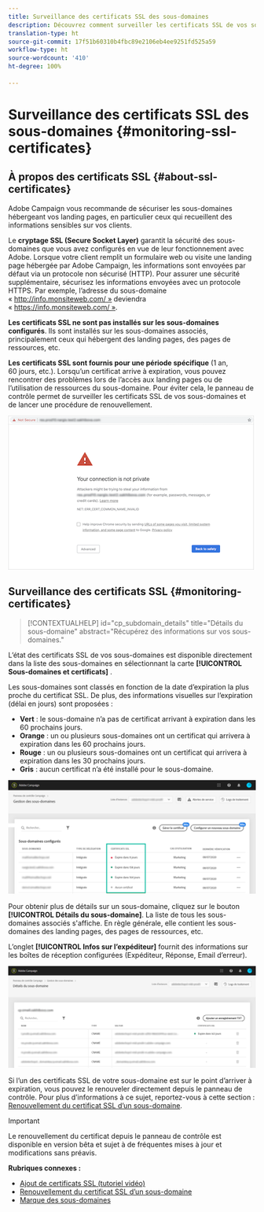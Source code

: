 ```yaml
---
title: Surveillance des certificats SSL des sous-domaines
description: Découvrez comment surveiller les certificats SSL de vos sous-domaines
translation-type: ht
source-git-commit: 17f51b60310b4fbc89e2106eb4ee9251fd525a59
workflow-type: ht
source-wordcount: '410'
ht-degree: 100%

---
```



# Surveillance des certificats SSL des sous-domaines {#monitoring-ssl-certificates}

## À propos des certificats SSL {#about-ssl-certificates}

Adobe Campaign vous recommande de sécuriser les sous-domaines hébergeant vos landing pages, en particulier ceux qui recueillent des informations sensibles sur vos clients.

Le **cryptage SSL (Secure Socket Layer)** garantit la sécurité des sous-domaines que vous avez configurés en vue de leur fonctionnement avec Adobe. Lorsque votre client remplit un formulaire web ou visite une landing page hébergée par Adobe Campaign, les informations sont envoyées par défaut via un protocole non sécurisé (HTTP). Pour assurer une sécurité supplémentaire, sécurisez les informations envoyées avec un protocole HTTPS. Par exemple, l’adresse du sous-domaine « http://info.monsiteweb.com/ » deviendra « https://info.monsiteweb.com/ ».

**Les certificats SSL ne sont pas installés sur les sous-domaines configurés**. Ils sont installés sur les sous-domaines associés, principalement ceux qui hébergent des landing pages, des pages de ressources, etc.

**Les certificats SSL sont fournis pour une période spécifique** (1 an, 60 jours, etc.). Lorsqu’un certificat arrive à expiration, vous pouvez rencontrer des problèmes lors de l’accès aux landing pages ou de l’utilisation de ressources du sous-domaine. Pour éviter cela, le panneau de contrôle permet de surveiller les certificats SSL de vos sous-domaines et de lancer une procédure de renouvellement.

![](assets/no_certificate.png)

## Surveillance des certificats SSL {#monitoring-certificates}

>[!CONTEXTUALHELP]
>id="cp_subdomain_details"
>title="Détails du sous-domaine"
>abstract="Récupérez des informations sur vos sous-domaines."

L’état des certificats SSL de vos sous-domaines est disponible directement dans la liste des sous-domaines en sélectionnant la carte **[!UICONTROL Sous-domaines et certificats]** .

Les sous-domaines sont classés en fonction de la date d’expiration la plus proche du certificat SSL. De plus, des informations visuelles sur l’expiration (délai en jours) sont proposées :

* **Vert** : le sous-domaine n’a pas de certificat arrivant à expiration dans les 60 prochains jours.
* **Orange** : un ou plusieurs sous-domaines ont un certificat qui arrivera à expiration dans les 60 prochains jours.
* **Rouge** : un ou plusieurs sous-domaines ont un certificat qui arrivera à expiration dans les 30 prochains jours.
* **Gris** : aucun certificat n’a été installé pour le sous-domaine.

![](assets/subdomains_list.png)

Pour obtenir plus de détails sur un sous-domaine, cliquez sur le bouton **[!UICONTROL Détails du sous-domaine]**.
La liste de tous les sous-domaines associés s&#39;affiche. En règle générale, elle contient les sous-domaines des landing pages, des pages de ressources, etc.

L’onglet **[!UICONTROL Infos sur l’expéditeur]** fournit des informations sur les boîtes de réception configurées (Expéditeur, Réponse, Email d’erreur).

![](assets/subdomain_details.png)

Si l’un des certificats SSL de votre sous-domaine est sur le point d’arriver à expiration, vous pouvez le renouveler directement depuis le panneau de contrôle. Pour plus d’informations à ce sujet, reportez-vous à cette section : [Renouvellement du certificat SSL d’un sous-domaine](../../subdomains-certificates/using/renewing-subdomain-certificate.md).

>[!IMPORTANT]
>
>Le renouvellement du certificat depuis le panneau de contrôle est disponible en version bêta et sujet à de fréquentes mises à jour et modifications sans préavis.

**Rubriques connexes :**

* [Ajout de certificats SSL (tutoriel vidéo)](https://docs.adobe.com/content/help/fr-FR/campaign-standard-learn/control-panel/subdomains-and-certificates/adding-ssl-certificates.html)
* [Renouvellement du certificat SSL d’un sous-domaine](../../subdomains-certificates/using/renewing-subdomain-certificate.md)
* [Marque des sous-domaines](../../subdomains-certificates/using/subdomains-branding.md)
